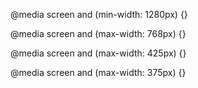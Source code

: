 
@media screen and (min-width: 1280px) {}

@media screen and (max-width: 768px) {}

@media screen and (max-width: 425px) {}

@media screen and (max-width: 375px) {}
